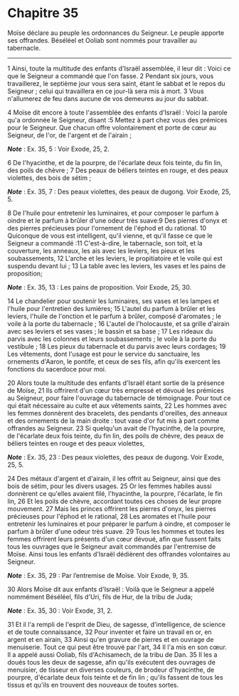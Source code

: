 # Chapitre 35

Moïse déclare au peuple les ordonnances du Seigneur.
Le peuple apporte ses offrandes.
Béséléel et Ooliab sont nommés pour travailler au tabernacle.

***

1 Ainsi, toute la multitude des enfants d'Israël assemblée, il leur dit : Voici ce que le Seigneur a commandé que l'on fasse. 2 Pendant six jours, vous travaillerez, le septième jour vous sera saint, étant le sabbat et le repos du Seigneur ; celui qui travaillera en ce jour-là sera mis à mort. 3 Vous n'allumerez de feu dans aucune de vos demeures au jour du sabbat.


4 Moïse dit encore à toute l'assemblée des enfants d'Israël : Voici la parole qu'a ordonnée le Seigneur, disant :5 Mettez à part chez vous des prémices pour le Seigneur. Que chacun offre volontairement et porte de cœur au Seigneur, de l'or, de l'argent et de l'airain ;

***Note*** :  Ex. 35, 5 : Voir Exode, 25, 2.

6 De l'hyacinthe, et de la pourpre, de l'écarlate deux fois teinte, du fin lin, des poils de chèvre ; 7 Des peaux de béliers teintes en rouge, et des peaux violettes, des bois de sétim ;

***Note*** :  Ex. 35, 7 : Des peaux violettes, des peaux de dugong. Voir Exode, 25, 5.

8 De l'huile pour entretenir les luminaires, et pour composer le parfum à oindre et le parfum à brûler d'une odeur très suave:9 Des pierres d'onyx et des pierres précieuses pour l'ornement de l'éphod et du rational. 10 Quiconque de vous est intelligent, qu'il vienne, et qu'il fasse ce que le Seigneur a commandé :11 C'est-à-dire, le tabernacle, son toit, et la couverture, les anneaux, les ais avec les leviers, les pieux et les soubassements, 12 L'arche et les leviers, le propitiatoire et le voile qui est suspendu devant lui ; 13 La table avec les leviers, les vases et les pains de proposition;

***Note*** :  Ex. 35, 13 : Les pains de proposition. Voir Exode, 25, 30.

14 Le chandelier pour soutenir les luminaires, ses vases et les lampes et l'huile pour l'entretien des lumières; 15 L'autel du parfum à brûler et les leviers, l'huile de l'onction et le parfum à brûler, composé d'aromates ; le voile à la porte du tabernacle ; 16 L'autel de l'holocauste, et sa grille d'airain avec ses leviers et ses vases ; le bassin et sa base ; 17 Les rideaux du parvis avec les colonnes et leurs soubassements ; le voile à la porte du vestibule ; 18 Les pieux du tabernacle et du parvis avec leurs cordages; 19 Les vêtements, dont l'usage est pour le service du sanctuaire, les ornements d'Aaron, le pontife, et ceux de ses fils, afin qu'ils exercent les fonctions du sacerdoce pour moi.


20 Alors toute la multitude des enfants d'Israël étant sortie de la présence de Moïse, 21 Ils offrirent d'un cœur très empressé et dévoué les prémices au Seigneur, pour faire l'ouvrage du tabernacle de témoignage. Pour tout ce qui était nécessaire au culte et aux vêtements saints, 22 Les hommes avec les femmes donnèrent des bracelets, des pendants d'oreilles, des anneaux et des ornements de la main droite : tout vase d'or fut mis à part comme offrandes au Seigneur. 23 Si quelqu'un avait de l'hyacinthe, de la pourpre, de l'écarlate deux fois teinte, du fin lin, des poils de chèvre, des peaux de béliers teintes en rouge et des peaux violettes,

***Note*** :  Ex. 35, 23 : Des peaux violettes, des peaux de dugong. Voir Exode, 25, 5.

24 Des métaux d'argent et d'airain, il les offrit au Seigneur, ainsi que des bois de sétim, pour les divers usages. 25 Or les femmes habiles aussi donnèrent ce qu'elles avaient filé, l'hyacinthe, la pourpre, l'écarlate, le fin lin, 26 Et les poils de chèvre, accordant toutes ces choses de leur propre mouvement. 27 Mais les princes offrirent les pierres d'onyx, les pierres précieuses pour l'éphod et le rational, 28 Les aromates et l'huile pour entretenir les luminaires et pour préparer le parfum à oindre, et composer le parfum à brûler d'une odeur très suave. 29 Tous les hommes et toutes les femmes offrirent leurs présents d'un cœur dévoué, afin que fussent faits tous les ouvrages que le Seigneur avait commandés par l'entremise de Moïse. Ainsi tous les enfants d'Israël dédièrent des offrandes volontaires au Seigneur.

***Note*** :  Ex. 35, 29 : Par l’entremise de Moïse. Voir Exode, 9, 35.


30 Alors Moïse dit aux enfants d'Israël : Voilà que le Seigneur a appelé nommément Béséléel, fils d'Uri, fils de Hur, de la tribu de Juda;

***Note*** :  Ex. 35, 30 : Voir Exode, 31, 2.

31 Et il l'a rempli de l'esprit de Dieu, de sagesse, d'intelligence, de science et de toute connaissance, 32 Pour inventer et faire un travail en or, en argent et en airain, 33 Ainsi qu'en gravure de pierres et en ouvrage de menuiserie. Tout ce qui peut être trouvé par l'art, 34 Il l'a mis en son cœur. Il a appelé aussi Ooliab, fils d'Achisamech, de la tribu de Dan. 35 Il les a doués tous les deux de sagesse, afin qu'ils exécutent des ouvrages de menuisier, de tisseur en diverses couleurs, de brodeur d'hyacinthe, de pourpre, d'écarlate deux fois teinte et de fin lin ; qu'ils fassent de tous les tissus et qu'ils en trouvent des nouveaux de toutes sortes.

